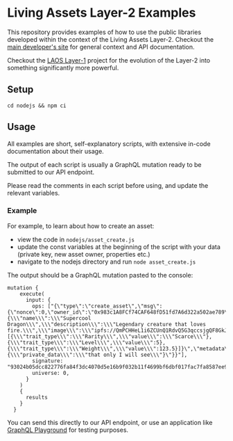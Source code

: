 # Living Assets Layer-2 Examples
This repository provides examples of how to use the public libraries developed within the context of the Living Assets
Layer-2. Checkout the [main developer's site](https://dev.livingassets.io/) for general context and API documentation.

Checkout the [LAOS Layer-1](https://laosnetwork.io/) project for the evolution of the Layer-2 into something significantly more powerful. 

## Setup

```
cd nodejs && npm ci
```

## Usage

All examples are short, self-explanatory scripts, with extensive in-code documentation about their usage.

The output of each script is usually a GraphQL mutation ready to be submitted to our API endpoint.

Please read the comments in each script before using, and update the relevant variables.

### Example

For example, to learn about how to create an asset:
* view the code in ```nodejs/asset_create.js```
* update the const variables at the beginning of the script with your data (private key, new asset owner, properties etc.)
* navigate to the nodejs directory and run ```node asset_create.js ```

The output should be a GraphQL mutation pasted to the console:
```
mutation {
    execute(
      input: {
        ops: ["{\"type\":\"create_asset\",\"msg\":{\"nonce\":0,\"owner_id\":\"0x983c1A8FCf74CAF648fD51fd7A6d322a502ae789\",\"props\":\"{\\\"name\\\":\\\"Supercool Dragon\\\",\\\"description\\\":\\\"Legendary creature that loves fire.\\\",\\\"image\\\":\\\"ipfs://QmPCHHeL1i6ZCUnQ1RdvQ5G3qccsjgQF8GkJrWAm54kdtB\\\",\\\"animation_url\\\":\\\"ipfs://QmefzYXCtUXudCy9LYjU4biapHJiP26EGYS8hQjpei472j\\\",\\\"attributes\\\":[{\\\"trait_type\\\":\\\"Rarity\\\",\\\"value\\\":\\\"Scarce\\\"},{\\\"trait_type\\\":\\\"Level\\\",\\\"value\\\":5},{\\\"trait_type\\\":\\\"Weight\\\",\\\"value\\\":123.5}]}\",\"metadata\":\"{\\\"private_data\\\":\\\"that only I will see\\\"}\"}}"],
        signature: "93024b05dcc822776fa84f3dc4070d5e16b9f032b11f4699bf6dbf017fac7fa8587ee9af9c41223c4a7f7fe66d873be1cd6141f0f9efccc13aac402c7e327b2d1b",
        universe: 0,
      }
    )
    {
      results
    }
  }
```
You can send this directly to our API endpoint, or use an application like [GraphQL Playground](https://github.com/graphql/graphql-playground) for testing purposes.
